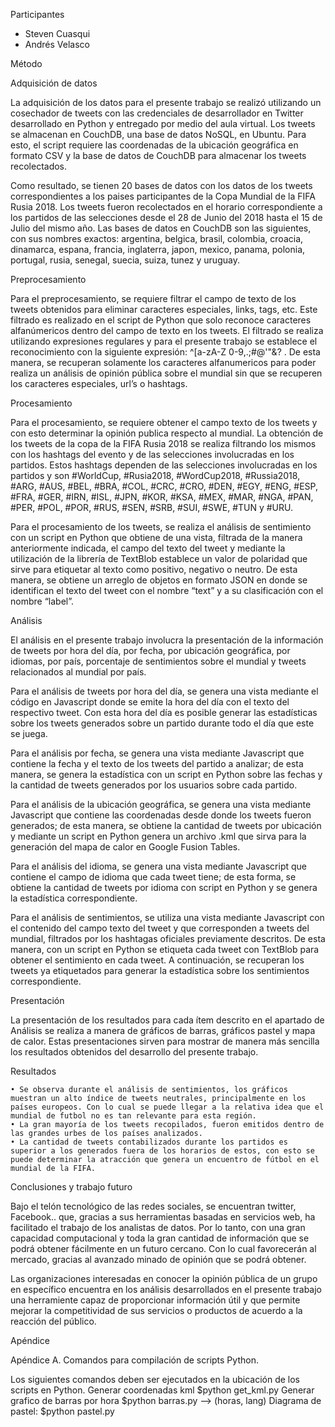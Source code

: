 Participantes

- Steven Cuasqui
- Andrés Velasco

Método

Adquisición de datos

La adquisición de los datos para el presente trabajo se realizó utilizando un cosechador de tweets con las credenciales de desarrollador en Twitter desarrollado en Python y entregado por medio del aula virtual. Los tweets se almacenan en CouchDB, una base de datos NoSQL, en Ubuntu. Para esto, el script requiere las coordenadas de la ubicación geográfica en formato CSV y la base de datos de CouchDB para almacenar los tweets recolectados.

Como resultado, se tienen 20 bases de datos con los datos de los tweets correspondientes a los paises participantes de la Copa Mundial de la FIFA Rusia 2018. Los tweets fueron recolectados en el horario correspondiente a los partidos de las selecciones desde el 28 de Junio del 2018 hasta el 15 de Julio del mismo año. Las bases de datos en CouchDB son las siguientes, con sus nombres exactos: argentina, belgica, brasil, colombia, croacia, dinamarca, espana, francia, inglaterra, japon, mexico, panama, polonia, portugal, rusia, senegal, suecia, suiza, tunez y uruguay.

Preprocesamiento

Para el preprocesamiento, se requiere filtrar el campo de texto de los tweets obtenidos para eliminar  caracteres especiales, links, tags, etc. Este filtrado es realizado en el script de Python que solo reconoce caracteres alfanúmericos dentro del campo de texto en los tweets. El filtrado se realiza utilizando expresiones regulares y para el presente trabajo se establece el reconocimiento con la siguiente expresión: ^[a-zA-Z 0-9,.;#@\'\"&?$%()-+!]*$ . De esta manera, se recuperan solamente los caracteres alfanumericos para poder realiza un análisis de opinión pública sobre el mundial sin que se recuperen los caracteres especiales, url’s o hashtags.

Procesamiento

Para el procesamiento, se requiere obtener el campo texto de los tweets y con esto determinar la opinión publica respecto al mundial. La obtención de los tweets de la copa de la FIFA Rusia 2018 se realiza filtrando los mismos con los hashtags del evento y de las selecciones involucradas en los partidos. Estos hashtags dependen de las selecciones involucradas en los partidos y son #WorldCup, #Rusia2018, #WordCup2018, #Russia2018, #ARG, #AUS, #BEL, #BRA, #COL, #CRC, #CRO, #DEN, #EGY, #ENG, #ESP, #FRA, #GER, #IRN, #ISL, #JPN, #KOR, #KSA, #MEX, #MAR, #NGA, #PAN, #PER, #POL, #POR, #RUS, #SEN, #SRB, #SUI, #SWE, #TUN y #URU. 

Para el procesamiento de los tweets, se realiza el análisis de sentimiento con un script en Python que obtiene de una vista, filtrada de la manera anteriormente indicada, el campo del texto del tweet y mediante la utilización de la librería de TextBlob establece un valor de polaridad que sirve para etiquetar al texto como positivo, negativo o neutro. De esta manera, se obtiene un arreglo de objetos en formato JSON en donde se identifican el texto del tweet con el nombre “text” y a su clasificación con el nombre “label”. 

Análisis

El análisis en el presente trabajo involucra la presentación de la información de tweets por hora del día, por fecha, por ubicación geográfica, por idiomas, por país, porcentaje de sentimientos sobre el mundial y tweets relacionados al mundial por país.

Para el análisis de tweets por hora del día, se genera una vista mediante el código en Javascript donde se emite la hora del día con el texto del respectivo tweet. Con esta hora del día es posible generar las estadísticas sobre los tweets generados sobre un partido durante todo el día que este se juega.

Para el análisis por fecha, se genera una vista mediante Javascript que contiene la fecha y el texto de los tweets del partido a analizar; de esta manera, se genera la estadística con un script en Python sobre las fechas y la cantidad de tweets generados por los usuarios sobre cada partido.

Para el análisis de la ubicación geográfica, se genera una vista mediante Javascript que contiene las coordenadas desde donde los tweets fueron generados; de esta manera, se obtiene la cantidad de tweets por ubicación y mediante un script en Python genera un archivo .kml que sirva para la generación del mapa de calor en Google Fusion Tables.

Para el análisis del idioma, se genera una vista mediante Javascript que contiene el campo de idioma que cada tweet tiene; de esta forma, se obtiene la cantidad de tweets por idioma con script en Python y se genera la estadística correspondiente. 

Para el análisis de sentimientos, se utiliza una vista mediante Javascript con el contenido del campo texto del tweet y que corresponden a tweets del mundial, filtrados por los hashtagas oficiales previamente descritos. De esta manera, con un script en Python se etiqueta cada tweet con TextBlob para obtener el sentimiento en cada tweet. A continuación, se recuperan los tweets ya etiquetados para generar la estadística sobre los sentimientos correspondiente.

Presentación

La presentación de los resultados para cada ítem descrito en el apartado de Análisis se realiza a manera de gráficos de barras, gráficos pastel y mapa de calor. Estas presentaciones sirven para mostrar de manera más sencilla los resultados obtenidos del desarrollo del presente trabajo.

Resultados

    • Se observa durante el análisis de sentimientos, los gráficos muestran un alto índice de tweets neutrales, principalmente en los países europeos. Con lo cual se puede llegar a la relativa idea que el mundial de futbol no es tan relevante para esta región.
    • La gran mayoría de los tweets recopilados, fueron emitidos dentro de las grandes urbes de los países analizados.
    • La cantidad de tweets contabilizados durante los partidos es superior a los generados fuera de los horarios de estos, con esto se puede determinar la atracción que genera un encuentro de fútbol en el mundial de la FIFA.

Conclusiones y trabajo futuro

Bajo el telón tecnológico de las redes sociales, se encuentran twitter, Facebook.. que, gracias a sus herramientas basadas en servicios web, ha facilitado el trabajo de los analistas de datos. Por lo tanto, con una gran capacidad computacional y toda la gran cantidad de información que se podrá obtener fácilmente en un futuro cercano. Con lo cual favorecerán al mercado, gracias al avanzado minado de opinión que se podrá obtener.

Las organizaciones interesadas en conocer la opinión pública de un grupo en específico encuentra en los análisis desarrollados en el presente trabajo una herramiente capaz de proporcionar información útil y que permite mejorar la competitividad de sus servicios o productos de acuerdo a la reacción del público.

Apéndice

Apéndice A. Comandos para compilación de scripts Python.

Los siguientes comandos deben ser ejecutados en la ubicación de los scripts en Python.
Generar coordenadas kml $python get_kml.py <pais> 
Generar grafico de barras por hora $python barras.py <partido> <operacion> --> (horas, lang) 
Diagrama de pastel: $python pastel.py <pais>
